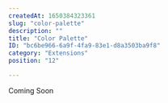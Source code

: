 ```yaml
---
createdAt: 1650384323361
slug: "color-palette"
description: ""
title: "Color Palette"
ID: "bc6be966-6a9f-4fa9-83e1-d8a3503ba9f8"
category: "Extensions"
position: "12"

---
```


Coming Soon